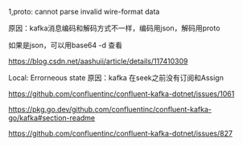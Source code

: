 1,proto: cannot parse invalid wire-format data

原因：kafka消息编码和解码方式不一样，编码用json，解码用proto

如果是json，可以用base64 -d 查看

https://blog.csdn.net/aashuii/article/details/117410309


Local: Errorneous state
原因：kafka 在seek之前没有订阅和Assign

https://github.com/confluentinc/confluent-kafka-dotnet/issues/1061

https://pkg.go.dev/github.com/confluentinc/confluent-kafka-go/kafka#section-readme

https://github.com/confluentinc/confluent-kafka-dotnet/issues/827
